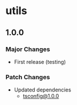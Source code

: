 # utils

## 1.0.0

### Major Changes

- First release (testing)

### Patch Changes

- Updated dependencies
  - tsconfig@1.0.0
